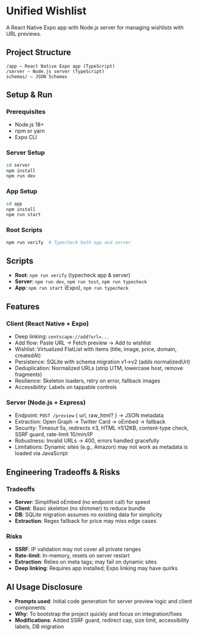 # Unified Wishlist

A React Native Expo app with Node.js server for managing wishlists with URL previews.

## Project Structure

```
/app — React Native Expo app (TypeScript)
/server — Node.js server (TypeScript)
schemas/ — JSON Schemas
```

## Setup & Run

### Prerequisites
- Node.js 18+
- npm or yarn
- Expo CLI

### Server Setup
```bash
cd server
npm install
npm run dev
```

### App Setup
```bash
cd app
npm install
npm run start
```

### Root Scripts
```bash
npm run verify  # Typecheck both app and server
```

## Scripts

- **Root**: `npm run verify` (typecheck app & server)
- **Server**: `npm run dev`, `npm run test`, `npm run typecheck`
- **App**: `npm run start` (Expo), `npm run typecheck`

## Features

### Client (React Native + Expo)
- Deep linking: `centscape://add?url=...`
- Add flow: Paste URL → Fetch preview → Add to wishlist
- Wishlist: Virtualized FlatList with items (title, image, price, domain, createdAt)
- Persistence: SQLite with schema migration v1→v2 (adds normalizedUrl)
- Deduplication: Normalized URLs (strip UTM, lowercase host, remove fragments)
- Resilience: Skeleton loaders, retry on error, fallback images
- Accessibility: Labels on tappable controls

### Server (Node.js + Express)
- Endpoint: `POST /preview` { url, raw_html? } → JSON metadata
- Extraction: Open Graph → Twitter Card → oEmbed → fallback
- Security: Timeout 5s, redirects ≤3, HTML ≤512KB, content-type check, SSRF guard, rate-limit 10/min/IP
- Robustness: Invalid URLs → 400, errors handled gracefully
- Limitations: Dynamic sites (e.g., Amazon) may not work as metadata is loaded via JavaScript

## Engineering Tradeoffs & Risks

### Tradeoffs
- **Server**: Simplified oEmbed (no endpoint call) for speed
- **Client**: Basic skeleton (no shimmer) to reduce bundle
- **DB**: SQLite migration assumes no existing data for simplicity
- **Extraction**: Regex fallback for price may miss edge cases

### Risks
- **SSRF**: IP validation may not cover all private ranges
- **Rate-limit**: In-memory, resets on server restart
- **Extraction**: Relies on meta tags; may fail on dynamic sites
- **Deep linking**: Requires app installed; Expo linking may have quirks

## AI Usage Disclosure

- **Prompts used**: Initial code generation for server preview logic and client components
- **Why**: To bootstrap the project quickly and focus on integration/fixes
- **Modifications**: Added SSRF guard, redirect cap, size limit, accessibility labels, DB migration